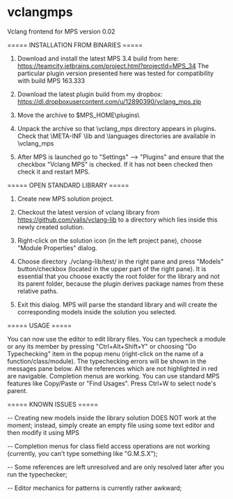 # vclangmps

Vclang frontend for MPS version 0.02

===== INSTALLATION FROM BINARIES =====

1. Download and install the latest MPS 3.4 build from here:
https://teamcity.jetbrains.com/project.html?projectId=MPS_34
The particular plugin version presented here was tested for compatibility with build MPS 163.333

2. Download the latest plugin build from my dropbox: https://dl.dropboxusercontent.com/u/12890390/vclang_mps.zip

3. Move the archive to $MPS_HOME\plugins\

4. Unpack the archive so that \vclang_mps directory appears in plugins.
Check that \META-INF \lib and \languages directories are available in \vclang_mps

5. After MPS is launched go to "Settings" --> "Plugins" and ensure that the checkbox "Vclang MPS" is checked. 
If it has not been checked then check it and restart MPS.

===== OPEN STANDARD LIBRARY =====

1. Create new MPS solution project.

2. Checkout the latest version of vclang library from https://github.com/valis/vclang-lib to a directory which lies inside this newly created solution.

3. Right-click on the solution icon (in the left project pane), choose "Module Properties" dialog.

4. Choose directory ./vclang-lib/test/ in the right pane and press "Models" button/checkbox (located in the upper part of the right pane).
It is essential that you choose exactly the root folder for the library and not its parent folder, because the plugin derives package names from these relative paths.

5. Exit this dialog. MPS will parse the standard library and will create the corresponding models inside the solution you selected.

===== USAGE =====

You can now use the editor to edit library files. You can typecheck a module or any its member by pressing "Ctrl+Alt+Shift+Y" or choosing "Do Typechecking" item in the popup menu (right-click on the name of a function/class/module). The typechecking errors will be shown in the messages pane below. All the references which are not highlighted in red are navigable. Completion menus are working. You can use standard MPS features like Copy/Paste or "Find Usages". Press Ctrl+W to select node's parent.

===== KNOWN ISSUES =====

 -- Creating new models inside the library solution DOES NOT work at the moment; instead, simply create an empty file using some text editor and then modify it using MPS

 -- Completion menus for class field access operations are not working (currently, you can't type something like "G.M.S.X");

 -- Some references are left unresolved and are only resolved later after you run the typechecker;

 -- Editor mechanics for patterns is currently rather awkward;
